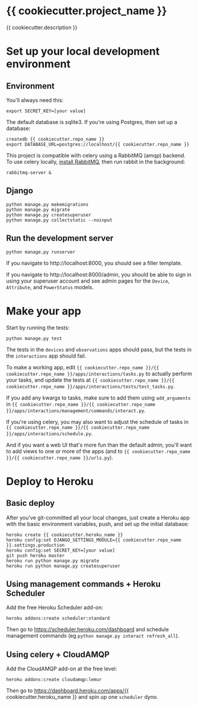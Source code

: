 # {{ cookiecutter.project_name }}
{{ cookiecutter.description }}

# Set up your local development environment
## Environment
You'll always need this:
```
export SECRET_KEY=[your value]
```

The default database is sqlite3. If you're using Postgres, then set up a database:
```
createdb {{ cookiecutter.repo_name }}
export DATABASE_URL=postgres://localhost/{{ cookiecutter.repo_name }}
```

This project is compatible with celery using a RabbitMQ (amqp) backend.
To use celery locally, [install RabbitMQ](https://www.rabbitmq.com/download.html),
then run rabbit in the background:
```
rabbitmq-server &
```

## Django
```
python manage.py makemigrations
python manage.py migrate
python manage.py createsuperuser
python manage.py collectstatic --noinput
```

## Run the development server
```
python manage.py runserver
```

If you navigate to http://localhost:8000, you should see a filler template.

If you navigate to http://localhost:8000/admin, you should be able to sign in using your superuser account
and see admin pages for the `Device`, `Attribute`, and `PowerStatus` models.

# Make your app
Start by running the tests:
```
python manage.py test
```

The tests in the `devices` and `observations` apps should pass, but the tests in the `interactions` app should fail.

To make a working app, edit `{{ cookiecutter.repo_name }}/{{ cookiecutter.repo_name }}/apps/interactions/tasks.py`
to actually perform your tasks,
and update the tests at `{{ cookiecutter.repo_name }}/{{ cookiecutter.repo_name }}/apps/interactions/tests/test_tasks.py`.

If you add any kwargs to tasks, make sure to add them using `add_arguments` in `{{ cookiecutter.repo_name }}/{{ cookiecutter.repo_name }}/apps/interactions/management/commands/interact.py`.

If you're using celery, you may also want to adjust the schedule of tasks in `{{ cookiecutter.repo_name }}/{{ cookiecutter.repo_name }}/apps/interactions/schedule.py`.

And if you want a web UI that's more fun than the default admin, you'll want to add views to one or more of the apps (and to `{{ cookiecutter.repo_name }}/{{ cookiecutter.repo_name }}/urls.py`).

# Deploy to Heroku
## Basic deploy
After you've git-committed all your local changes, just create a Heroku app with the basic environment variables, push, and set up the initial database:
```
heroku create {{ cookiecutter.heroku_name }}
heroku config:set DJANGO_SETTINGS_MODULE={{ cookiecutter.repo_name }}.settings.production
heroku config:set SECRET_KEY=[your value]
git push heroku master
heroku run python manage.py migrate
heroku run python manage.py createsuperuser
```

## Using management commands + Heroku Scheduler
Add the free Heroku Scheduler add-on:
```
heroku addons:create scheduler:standard
```
Then go to https://scheduler.heroku.com/dashboard and schedule management commands (eg `python manage.py interact refresh_all`).


## Using celery + CloudAMQP
Add the CloudAMQP add-on at the free level:
```
heroku addons:create cloudamqp:lemur
```
Then go to https://dashboard.heroku.com/apps/{{ cookiecutter.heroku_name }} and spin up one `scheduler` dyno.
